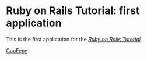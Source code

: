 # Ruby on Rails Tutorial: first application

This is the first application for the
[*Ruby on Rails Tutorial*](http://railstutorial.org/)

[GaoFeng](http://weibo.com/10230204)